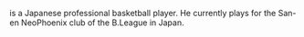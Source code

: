 is a Japanese professional basketball player. He currently plays for the San-en NeoPhoenix club of the B.League in Japan.

